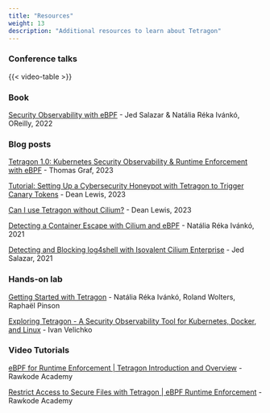 ```yaml
---
title: "Resources"
weight: 13
description: "Additional resources to learn about Tetragon"
---
```


### Conference talks

{{< video-table >}}

### Book

[Security Observability with eBPF](https://isovalent.com/ebpf-security/) - Jed Salazar & Natália Réka Ivánkó, OReilly, 2022

### Blog posts

[Tetragon 1.0: Kubernetes Security Observability & Runtime Enforcement with eBPF](https://isovalent.com/blog/post/tetragon-release-10/) - Thomas Graf, 2023

[Tutorial: Setting Up a Cybersecurity Honeypot with Tetragon to Trigger Canary Tokens](https://isovalent.com/blog/post/tetragon-canary-tokens-tutorial/) - Dean Lewis, 2023

[Can I use Tetragon without Cilium?](https://isovalent.com/blog/post/can-i-use-tetragon-without-cilium-yes/) - Dean Lewis, 2023

[Detecting a Container Escape with Cilium and eBPF](https://isovalent.com/blog/post/2021-11-container-escape) - Natália Réka Ivánkó, 2021

[Detecting and Blocking log4shell with Isovalent Cilium Enterprise](https://isovalent.com/blog/post/2021-12-log4shell) - Jed Salazar, 2021

### Hands-on lab

[Getting Started with Tetragon](https://isovalent.com/labs/tetragon-getting-started/) - Natália Réka Ivánkó, Roland Wolters, Raphaël Pinson

[Exploring Tetragon - A Security Observability Tool for Kubernetes, Docker, and Linux](https://labs.iximiuz.com/tutorials/introduction-to-tetragon) - Ivan Velichko

### Video Tutorials

[eBPF for Runtime Enforcement | Tetragon Introduction and Overview](https://www.youtube.com/watch?v=MObLmvBeu00) - Rawkode Academy

[Restrict Access to Secure Files with Tetragon | eBPF Runtime Enforcement](https://www.youtube.com/watch?v=SiQm6N3ucyc) - Rawkode Academy
